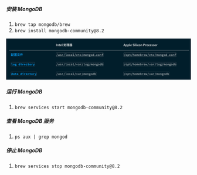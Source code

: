 ##### 安装 MongoDB

1. `brew tap mongodb/brew`
2. `brew install mongodb-community@8.2`

![image-20250922160516396](https://raw.githubusercontent.com/EmmaLu-ux/imageUpload_typora/master/uPic/2025_09_22_16_05_17_1758528317_1758528317576_9SSsaa_image-20250922160516396.png)

##### 运行 MongoDB

1. `brew services start mongodb-community@8.2`



##### 查看 MongoDB 服务

1. `ps aux | grep mongod`



##### 停止 MongoDB

1. `brew services stop mongodb-community@8.2`
